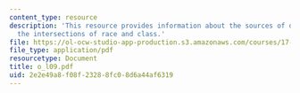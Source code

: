 ```yaml
---
content_type: resource
description: 'This resource provides information about the sources of discontent:
  the intersections of race and class.'
file: https://ol-ocw-studio-app-production.s3.amazonaws.com/courses/17-523-ethnicity-and-race-in-world-politics-fall-2005/2e2e49a8f08f23288fc08d6a44af6319_o_l09.pdf
file_type: application/pdf
resourcetype: Document
title: o_l09.pdf
uid: 2e2e49a8-f08f-2328-8fc0-8d6a44af6319
---
```

